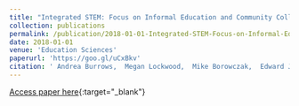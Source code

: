 ```yaml
---
title: "Integrated STEM: Focus on Informal Education and Community Collaboration through Engineering"
collection: publications
permalink: /publication/2018-01-01-Integrated-STEM-Focus-on-Informal-Education-and-Community-Collaboration-through-Engineering
date: 2018-01-01
venue: 'Education Sciences'
paperurl: 'https://goo.gl/uCxBkv'
citation: ' Andrea Burrows,  Megan Lockwood,  Mike Borowczak,  Edward Janak,  Brian Barber, &quot;Integrated STEM: Focus on Informal Education and Community Collaboration through Engineering.&quot; Education Sciences, 2018.'
---
```

[Access paper here](https://goo.gl/uCxBkv){:target="_blank"}
